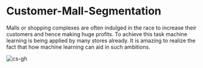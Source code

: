 # Customer-Mall-Segmentation

Malls or shopping complexes are often indulged in the race to increase their customers and hence making huge profits. To achieve this task machine learning is being applied by many stores already.
It is amazing to realize the fact that how machine learning can aid in such ambitions.

![cs-gh](https://user-images.githubusercontent.com/64924874/84567171-823ca900-ad94-11ea-9b3b-b339f9c785c1.png)
